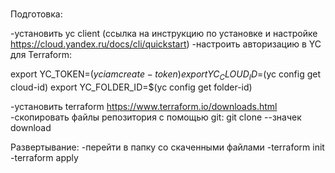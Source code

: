 #
Подготовка:

-установить yc client (ссылка на инструкцию по установке и настройке https://cloud.yandex.ru/docs/cli/quickstart)
-настроить авторизацию в YC для Terraform:

export YC_TOKEN=$(yc iam create-token)
export YC_CLOUD_ID=$(yc config get cloud-id)
export YC_FOLDER_ID=$(yc config get folder-id)

-установить terraform https://www.terraform.io/downloads.html
-скопировать файлы репозитория с помощью git:
git clone --значек download


Развертывание:
-перейти в папку со скаченными файлами
-terraform init
-terraform apply 
